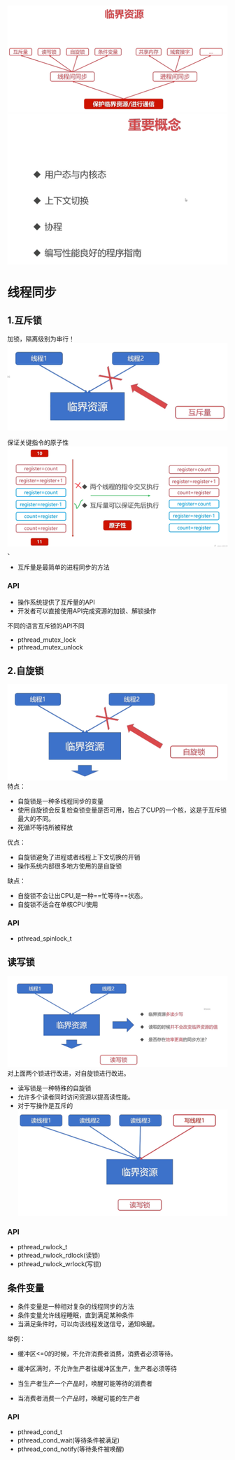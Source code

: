 ![](images/2022-08-25-22-27-51.png)
![](images/2022-08-25-22-28-21.png)

# 线程同步

## 1.互斥锁
加锁，隔离级别为串行！
![](images/2022-08-25-22-30-06.png)

保证关键指令的原子性
![](images/2022-08-25-22-33-51.png)、

- 互斥量是最简单的进程同步的方法

### API
- 操作系统提供了互斥量的API
- 开发者可以直接使用API完成资源的加锁、解锁操作

不同的语言互斥锁的API不同
- pthread_mutex_lock
- pthread_mutex_unlock

## 2.自旋锁
![](images/2022-08-25-22-47-36.png)
特点：
- 自旋锁是一种多线程同步的变量
- 使用自旋锁会反复检查锁变量是否可用，独占了CUP的一个核，这是于互斥锁最大的不同。
- 死循环等待所被释放

优点：
- 自旋锁避免了进程或者线程上下文切换的开销
- 操作系统内部很多地方使用的是自旋锁

缺点：
- 自旋锁不会让出CPU,是一种==忙等待==状态。
- 自旋锁不适合在单核CPU使用


### API
- pthread_spinlock_t

## 读写锁
![](images/2022-08-25-23-09-43.png)
对上面两个锁进行改进，对自旋锁进行改进。
- 读写锁是一种特殊的自旋锁
- 允许多个读者同时访问资源以提高读性能。
- 对于写操作是互斥的
![](images/2022-08-25-23-12-22.png)

### API
- pthread_rwlock_t
- pthread_rwlock_rdlock(读锁)
- pthread_rwlock_wrlock(写锁)

## 条件变量
- 条件变量是一种相对复杂的线程同步的方法
- 条件变量允许线程睡眠，直到满足某种条件
- 当满足条件时，可以向该线程发送信号，通知唤醒。

举例：
- 缓冲区<=0的时候，不允许消费者消费，消费者必须等待。
- 缓冲区满时，不允许生产者往缓冲区生产，生产者必须等待

- 当生产者生产一个产品时，唤醒可能等待的消费者
- 当消费者消费一个产品时，唤醒可能的生产者

### API
- pthread_cond_t
- pthread_cond_wait(等待条件被满足)
- pthread_cond_notify(等待条件被唤醒)



